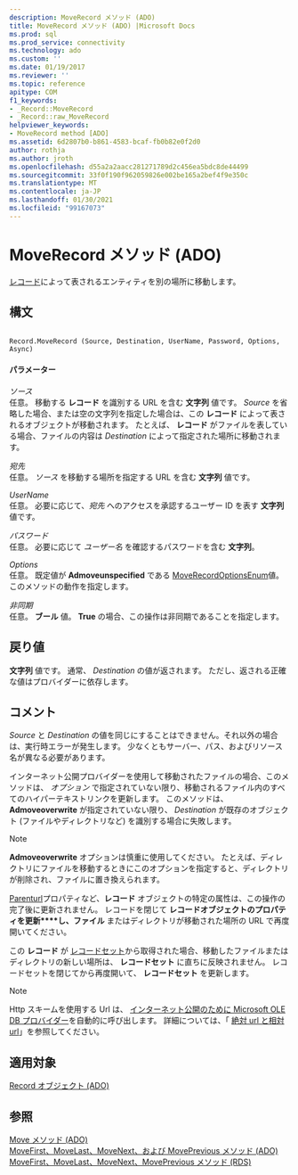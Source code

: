 ```yaml
---
description: MoveRecord メソッド (ADO)
title: MoveRecord メソッド (ADO) |Microsoft Docs
ms.prod: sql
ms.prod_service: connectivity
ms.technology: ado
ms.custom: ''
ms.date: 01/19/2017
ms.reviewer: ''
ms.topic: reference
apitype: COM
f1_keywords:
- _Record::MoveRecord
- _Record::raw_MoveRecord
helpviewer_keywords:
- MoveRecord method [ADO]
ms.assetid: 6d2807b0-b861-4583-bcaf-fb0b82e0f2d0
author: rothja
ms.author: jroth
ms.openlocfilehash: d55a2a2aacc281271789d2c456ea5bdc8de44499
ms.sourcegitcommit: 33f0f190f962059826e002be165a2bef4f9e350c
ms.translationtype: MT
ms.contentlocale: ja-JP
ms.lasthandoff: 01/30/2021
ms.locfileid: "99167073"
---
```

# <a name="moverecord-method-ado"></a>MoveRecord メソッド (ADO)
[レコード](./record-object-ado.md)によって表されるエンティティを別の場所に移動します。  
  
## <a name="syntax"></a>構文  
  
```  
  
Record.MoveRecord (Source, Destination, UserName, Password, Options, Async)  
```  
  
#### <a name="parameters"></a>パラメーター  
 *ソース*  
 任意。 移動する **レコード** を識別する URL を含む **文字列** 値です。 *Source* を省略した場合、または空の文字列を指定した場合は、この **レコード** によって表されるオブジェクトが移動されます。 たとえば、 **レコード** がファイルを表している場合、ファイルの内容は *Destination* によって指定された場所に移動されます。  
  
 *宛先*  
 任意。 *ソース* を移動する場所を指定する URL を含む **文字列** 値です。  
  
 *UserName*  
 任意。 必要に応じて、*宛先* へのアクセスを承認するユーザー ID を表す **文字列** 値です。  
  
 *パスワード*  
 任意。 必要に応じて *ユーザー名* を確認するパスワードを含む **文字列**。  
  
 *Options*  
 任意。 既定値が **Admoveunspecified** である [MoveRecordOptionsEnum](./moverecordoptionsenum.md)値。 このメソッドの動作を指定します。  
  
 *非同期*  
 任意。 **ブール** 値。 **True** の場合、この操作は非同期であることを指定します。  
  
## <a name="return-value"></a>戻り値  
 **文字列** 値です。 通常、 *Destination* の値が返されます。 ただし、返される正確な値はプロバイダーに依存します。  
  
## <a name="remarks"></a>コメント  
 *Source* と *Destination* の値を同じにすることはできません。それ以外の場合は、実行時エラーが発生します。 少なくともサーバー、パス、およびリソース名が異なる必要があります。  
  
 インターネット公開プロバイダーを使用して移動されたファイルの場合、このメソッドは、 *オプション* で指定されていない限り、移動されるファイル内のすべてのハイパーテキストリンクを更新します。 このメソッドは、 **Admoveoverwrite** が指定されていない限り、 *Destination* が既存のオブジェクト (ファイルやディレクトリなど) を識別する場合に失敗します。  
  
> [!NOTE]
>  **Admoveoverwrite** オプションは慎重に使用してください。 たとえば、ディレクトリにファイルを移動するときにこのオプションを指定すると、ディレクトリが削除され、ファイルに置き換えられます。  
  
 [Parenturl](./parenturl-property-ado.md)プロパティなど、**レコード** オブジェクトの特定の属性は、この操作の完了後に更新されません。 レコードを閉じて **レコードオブジェクトのプロパティを更新****し、ファイル** またはディレクトリが移動された場所の URL で再度開いてください。  
  
 この **レコード** が [レコードセット](./recordset-object-ado.md)から取得された場合、移動したファイルまたはディレクトリの新しい場所は、 **レコードセット** に直ちに反映されません。 レコードセットを閉じてから再度開いて、 **レコードセット** を更新します。  
  
> [!NOTE]
>  Http スキームを使用する Url は、 [インターネット公開のために Microsoft OLE DB プロバイダー](../../guide/appendixes/microsoft-ole-db-provider-for-internet-publishing.md)を自動的に呼び出します。 詳細については、「 [絶対 url と相対 url](../../guide/data/absolute-and-relative-urls.md)」を参照してください。  
  
## <a name="applies-to"></a>適用対象  
 [Record オブジェクト (ADO)](./record-object-ado.md)  
  
## <a name="see-also"></a>参照  
 [Move メソッド (ADO)](./move-method-ado.md)   
 [MoveFirst、MoveLast、MoveNext、および MovePrevious メソッド (ADO)](./movefirst-movelast-movenext-and-moveprevious-methods-ado.md)   
 [MoveFirst、MoveLast、MoveNext、MovePrevious メソッド (RDS)](../rds-api/movefirst-movelast-movenext-and-moveprevious-methods-rds.md)
